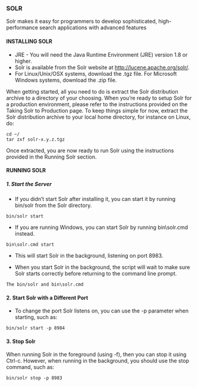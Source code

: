 ### SOLR
Solr makes it easy for programmers to develop sophisticated, high-performance search applications with advanced features 

#### INSTALLING SOLR 
- JRE - You will need the Java Runtime Environment (JRE) version 1.8 or higher.
- Solr is available from the Solr website at http://lucene.apache.org/solr/.
- For Linux/Unix/OSX systems, download the .tgz file. For Microsoft Windows systems, download the .zip file.

When getting started, all you need to do is extract the Solr distribution archive to a directory of your choosing. When you’re ready to setup Solr for a production environment, please refer to the instructions provided on the Taking Solr to Production page.
To keep things simple for now, extract the Solr distribution archive to your local home directory, for instance on Linux, do:
```
cd ~/
tar zxf solr-x.y.z.tgz
```
Once extracted, you are now ready to run Solr using the instructions provided in the Running Solr section.
#### RUNNING SOLR
##### 1. Start the Server
- If you didn’t start Solr after installing it, you can start it by running bin/solr from the Solr directory.
```
bin/solr start
```
 - If you are running Windows, you can start Solr by running bin\solr.cmd instead.
```
bin\solr.cmd start
```
- This will start Solr in the background, listening on port 8983.

- When you start Solr in the background, the script will wait to make sure Solr starts correctly before returning to the command line prompt.
```
The bin/solr and bin\solr.cmd
```
#### 2. Start Solr with a Different Port
- To change the port Solr listens on, you can use the -p parameter when starting, such as:
```
bin/solr start -p 8984
```
#### 3. Stop Solr

When running Solr in the foreground (using -f), then you can stop it using Ctrl-c. However, when running in the background, you should use the stop command, such as:
```
bin/solr stop -p 8983
```




